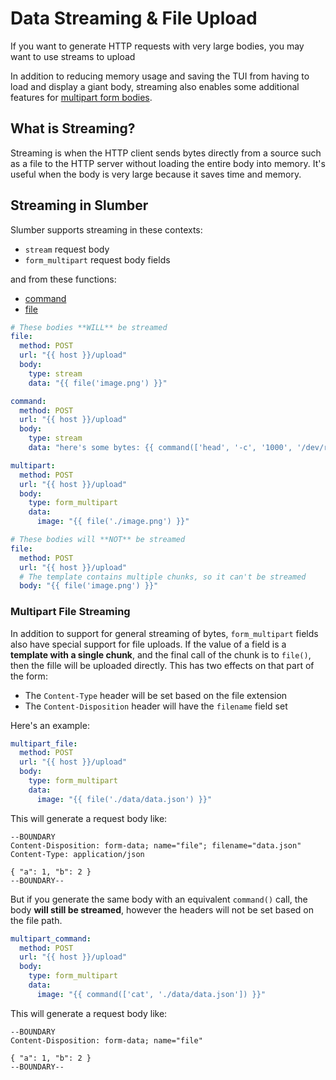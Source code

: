 # Data Streaming & File Upload

If you want to generate HTTP requests with very large bodies, you may want to use streams to upload

In addition to reducing memory usage and saving the TUI from having to load and display a giant body, streaming also enables some additional features for [multipart form bodies](../api/request_collection/recipe_body.md#multipart-form).

## What is Streaming?

Streaming is when the HTTP client sends bytes directly from a source such as a file to the HTTP server without loading the entire body into memory. It's useful when the body is very large because it saves time and memory.

## Streaming in Slumber

Slumber supports streaming in these contexts:

- `stream` request body
- `form_multipart` request body fields

and from these functions:

- [command](../api/template_functions.md#command)
- [file](../api/template_functions.md#file)

```yaml
# These bodies **WILL** be streamed
file:
  method: POST
  url: "{{ host }}/upload"
  body:
    type: stream
    data: "{{ file('image.png') }}"

command:
  method: POST
  url: "{{ host }}/upload"
  body:
    type: stream
    data: "here's some bytes: {{ command(['head', '-c', '1000', '/dev/random']) }}"

multipart:
  method: POST
  url: "{{ host }}/upload"
  body:
    type: form_multipart
    data:
      image: "{{ file('./image.png') }}"
```

```yaml
# These bodies will **NOT** be streamed
file:
  method: POST
  url: "{{ host }}/upload"
  # The template contains multiple chunks, so it can't be streamed
  body: "{{ file('image.png') }}"
```

### Multipart File Streaming

In addition to support for general streaming of bytes, `form_multipart` fields also have special support for file uploads. If the value of a field is a **template with a single chunk**, and the final call of the chunk is to `file()`, then the fille will be uploaded directly. This has two effects on that part of the form:

- The `Content-Type` header will be set based on the file extension
- The `Content-Disposition` header will have the `filename` field set

Here's an example:

```yaml
multipart_file:
  method: POST
  url: "{{ host }}/upload"
  body:
    type: form_multipart
    data:
      image: "{{ file('./data/data.json') }}"
```

This will generate a request body like:

```
--BOUNDARY
Content-Disposition: form-data; name="file"; filename="data.json"
Content-Type: application/json

{ "a": 1, "b": 2 }
--BOUNDARY--
```

But if you generate the same body with an equivalent `command()` call, the body **will still be streamed**, however the headers will not be set based on the file path.

```yaml
multipart_command:
  method: POST
  url: "{{ host }}/upload"
  body:
    type: form_multipart
    data:
      image: "{{ command(['cat', './data/data.json']) }}"
```

This will generate a request body like:

```
--BOUNDARY
Content-Disposition: form-data; name="file"

{ "a": 1, "b": 2 }
--BOUNDARY--
```
